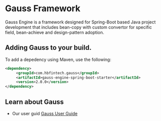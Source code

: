 # Gauss Framework
Gauss Engine is a framework designed for Spring-Boot based Java project development that includes bean-copy with custom convertor for specific field, bean-achieve and design-pattern adoption.

## Adding Gauss to your build.
To add a depedency using Maven, use the following:
```xml
<dependency>
     <groupId>com.hbfintech.gauss</groupId>
     <artifactId>gauss-engine-spring-boot-starter</artifactId>
     <version>2.0.0</version>
</dependency>
```
## Learn about Gauss
- Our user guid [Gauss User Guide](https://github.com/fenix-Lee/gauss-framework/wiki)